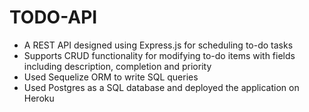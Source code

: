 # TODO-API

- A REST API designed using Express.js for scheduling to-do tasks  
- Supports CRUD functionality for modifying to-do items with fields including description, completion and priority
- Used Sequelize ORM to write SQL queries 
- Used Postgres as a SQL database and deployed the application on Heroku
